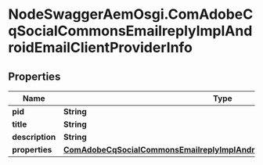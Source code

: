 # NodeSwaggerAemOsgi.ComAdobeCqSocialCommonsEmailreplyImplAndroidEmailClientProviderInfo

## Properties

Name | Type | Description | Notes
------------ | ------------- | ------------- | -------------
**pid** | **String** |  | [optional] 
**title** | **String** |  | [optional] 
**description** | **String** |  | [optional] 
**properties** | [**ComAdobeCqSocialCommonsEmailreplyImplAndroidEmailClientProviderProperties**](ComAdobeCqSocialCommonsEmailreplyImplAndroidEmailClientProviderProperties.md) |  | [optional] 


